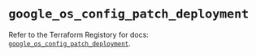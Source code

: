 # `google_os_config_patch_deployment`

Refer to the Terraform Registory for docs: [`google_os_config_patch_deployment`](https://www.terraform.io/docs/providers/google-beta/r/google_os_config_patch_deployment).

